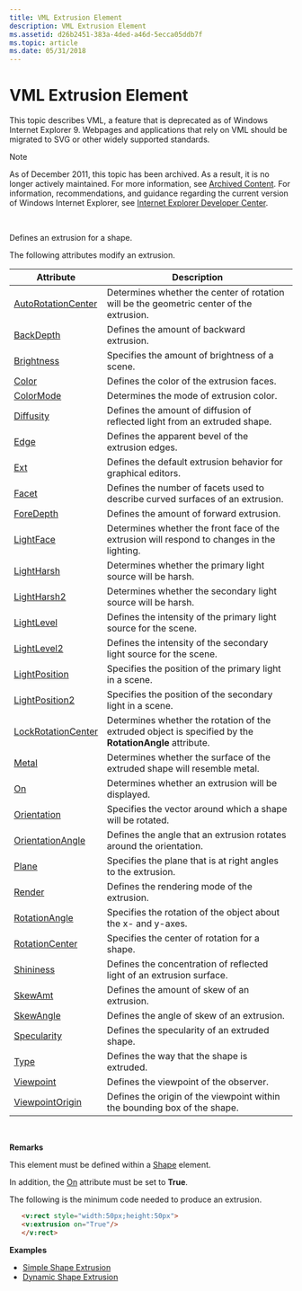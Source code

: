 ```yaml
---
title: VML Extrusion Element
description: VML Extrusion Element
ms.assetid: d26b2451-383a-4ded-a46d-5ecca05ddb7f
ms.topic: article
ms.date: 05/31/2018
---
```


# VML Extrusion Element

This topic describes VML, a feature that is deprecated as of Windows Internet Explorer 9. Webpages and applications that rely on VML should be migrated to SVG or other widely supported standards.

> [!Note]  
> As of December 2011, this topic has been archived. As a result, it is no longer actively maintained. For more information, see [Archived Content](https://docs.microsoft.com/previous-versions/windows/internet-explorer/ie-developer/). For information, recommendations, and guidance regarding the current version of Windows Internet Explorer, see [Internet Explorer Developer Center](https://msdn.microsoft.com/ie/).

 

Defines an extrusion for a shape.

The following attributes modify an extrusion.



| Attribute                                                              | Description                                                                                             |
|------------------------------------------------------------------------|---------------------------------------------------------------------------------------------------------|
| [AutoRotationCenter](msdn-online-vml-autorotationcenter-attribute.md) | Determines whether the center of rotation will be the geometric center of the extrusion.                |
| [BackDepth](msdn-online-vml-backdepth-attribute.md)                   | Defines the amount of backward extrusion.                                                               |
| [Brightness](msdn-online-vml-brightness-attribute.md)                 | Specifies the amount of brightness of a scene.                                                          |
| [Color](color-attribute--extrusion--vml.md)                           | Defines the color of the extrusion faces.                                                               |
| [ColorMode](msdn-online-vml-colormode-attribute.md)                   | Determines the mode of extrusion color.                                                                 |
| [Diffusity](msdn-online-vml-diffusity-attribute.md)                   | Defines the amount of diffusion of reflected light from an extruded shape.                              |
| [Edge](msdn-online-vml-edge-attribute.md)                             | Defines the apparent bevel of the extrusion edges.                                                      |
| [Ext](ext-attribute--extrusion--vml.md)                               | Defines the default extrusion behavior for graphical editors.                                           |
| [Facet](msdn-online-vml-facet-attribute.md)                           | Defines the number of facets used to describe curved surfaces of an extrusion.                          |
| [ForeDepth](msdn-online-vml-foredepth-attribute.md)                   | Defines the amount of forward extrusion.                                                                |
| [LightFace](msdn-online-vml-lightface-attribute.md)                   | Determines whether the front face of the extrusion will respond to changes in the lighting.             |
| [LightHarsh](msdn-online-vml-lightharsh-attribute.md)                 | Determines whether the primary light source will be harsh.                                              |
| [LightHarsh2](msdn-online-vml-lightharsh2-attribute.md)               | Determines whether the secondary light source will be harsh.                                            |
| [LightLevel](msdn-online-vml-lightlevel-attribute.md)                 | Defines the intensity of the primary light source for the scene.                                        |
| [LightLevel2](msdn-online-vml-lightlevel2-attribute.md)               | Defines the intensity of the secondary light source for the scene.                                      |
| [LightPosition](msdn-online-vml-lightposition-attribute.md)           | Specifies the position of the primary light in a scene.                                                 |
| [LightPosition2](msdn-online-vml-lightposition2-attribute.md)         | Specifies the position of the secondary light in a scene.                                               |
| [LockRotationCenter](msdn-online-vml-lockrotationcenter-attribute.md) | Determines whether the rotation of the extruded object is specified by the **RotationAngle** attribute. |
| [Metal](msdn-online-vml-metal-attribute.md)                           | Determines whether the surface of the extruded shape will resemble metal.                               |
| [On](on-attribute--extrusion--vml.md)                                 | Determines whether an extrusion will be displayed.                                                      |
| [Orientation](msdn-online-vml-orientation-attribute.md)               | Specifies the vector around which a shape will be rotated.                                              |
| [OrientationAngle](msdn-online-vml-orientationangle-attribute.md)     | Defines the angle that an extrusion rotates around the orientation.                                     |
| [Plane](msdn-online-vml-plane-attribute.md)                           | Specifies the plane that is at right angles to the extrusion.                                           |
| [Render](msdn-online-vml-render-attribute.md)                         | Defines the rendering mode of the extrusion.                                                            |
| [RotationAngle](msdn-online-vml-rotationangle-attribute.md)           | Specifies the rotation of the object about the x- and y-axes.                                           |
| [RotationCenter](msdn-online-vml-rotationcenter-attribute.md)         | Specifies the center of rotation for a shape.                                                           |
| [Shininess](msdn-online-vml-shininess-attribute.md)                   | Defines the concentration of reflected light of an extrusion surface.                                   |
| [SkewAmt](msdn-online-vml-skewamt-attribute.md)                       | Defines the amount of skew of an extrusion.                                                             |
| [SkewAngle](msdn-online-vml-skewangle-attribute.md)                   | Defines the angle of skew of an extrusion.                                                              |
| [Specularity](msdn-online-vml-specularity-attribute.md)               | Defines the specularity of an extruded shape.                                                           |
| [Type](type-attribute--extrusion--vml.md)                             | Defines the way that the shape is extruded.                                                             |
| [Viewpoint](msdn-online-vml-viewpoint-attribute.md)                   | Defines the viewpoint of the observer.                                                                  |
| [ViewpointOrigin](msdn-online-vml-viewpointorigin-attribute.md)       | Defines the origin of the viewpoint within the bounding box of the shape.                               |



 

**Remarks**

This element must be defined within a [Shape](shape-element--vml.md) element.

In addition, the [On](on-attribute--extrusion--vml.md) attribute must be set to **True**.

The following is the minimum code needed to produce an extrusion.


```HTML
   <v:rect style="width:50px;height:50px">
   <v:extrusion on="True"/>
   </v:rect>
```



**Examples**

-   [Simple Shape Extrusion](https://docs.microsoft.com/previous-versions/bb229656(v%3dvs.85))
-   [Dynamic Shape Extrusion](https://docs.microsoft.com/previous-versions/bb229657(v%3dvs.85))

 

 





